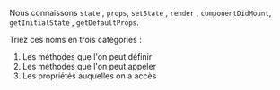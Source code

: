 Nous connaissons `state` , `props`, `setState` , `render` , `componentDidMount`, `getInitialState` , `getDefaultProps`.

Triez ces noms en trois catégories :

 1. Les méthodes que l'on peut définir
 2. Les méthodes que l'on peut appeler
 3. Les propriétés auquelles on a accès


